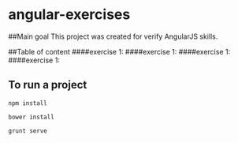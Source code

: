 angular-exercises
===================
##Main goal
This project was created for verify AngularJS skills.

##Table of content
####exercise 1:
####exercise 1:
####exercise 1:
####exercise 1:
## To run a project
<pre><code>npm install </code></pre>
<pre><code>bower install</code></pre>
<pre><code>grunt serve </code></pre>
